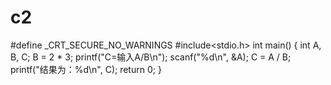 # c2
#define _CRT_SECURE_NO_WARNINGS
#include<stdio.h>
int main()
{
	int A, B, C;
	B = 2 * 3;
	printf("C=输入A/B\n");
	scanf("%d\n", &A);
	C = A / B;
	printf("结果为：%d\n", C);
	return 0;
}
